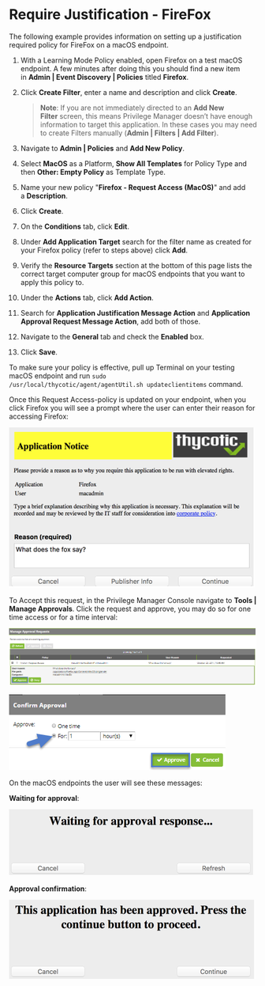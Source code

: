 [title]: # (Justification - FireFox)
[tags]: # (standard user, policy, macOS)
[priority]: # (7)
# Require Justification - FireFox

The following example provides information on setting up a justification required policy for FireFox on a macOS endpoint.

1. With a Learning Mode Policy enabled, open Firefox on a test macOS endpoint. A few minutes after doing this you should find a new item in __Admin | Event  Discovery | Policies__ titled __Firefox__.
1. Click __Create Filter__, enter a name and description and click __Create__.

   >**Note**:
   >If you are not immediately directed to an __Add New Filter__ screen, this means Privilege Manager doesn’t have enough information to target this application. In these cases you may need to create Filters manually (__Admin | Filters | Add Filter__).
1. Navigate to __Admin | Policies__ and __Add New Policy__.
1. Select __MacOS__ as a Platform, __Show All Templates__ for Policy Type and then __Other: Empty Policy__ as Template Type.
1. Name your new policy "__Firefox - Request Access (MacOS)__" and add a __Description__.
1. Click __Create__.
1. On the __Conditions__ tab, click __Edit__.
1. Under __Add Application Target__ search for the filter name as created for your Firefox policy (refer to steps above) click __Add__. 
1. Verify the __Resource Targets__ section at the bottom of this page lists the correct target computer group for macOS endpoints that you want to apply this policy to.
1. Under the __Actions__ tab, click __Add Action__.
1. Search for __Application Justification Message Action__ and __Application Approval Request Message Action__, add both of those.
1. Navigate to the __General__ tab and check the __Enabled__ box. 
1. Click __Save__.

To make sure your policy is effective, pull up Terminal on your testing macOS endpoint and run `sudo /usr/local/thycotic/agent/agentUtil.sh updateclientitems` command.

Once this Request Access-policy is updated on your endpoint, when you click Firefox you will see a prompt where the user can enter their reason for accessing Firefox:

![Justification prompt](images/justification/69033ee952db3fccff69a5d31a418bf5.png)

To Accept this request, in the Privilege Manager Console navigate to __Tools | Manage Approvals__. Click the request and approve, you may do so for one time access or for a time interval:

![One time access approval](images/justification/a9396ab9e92e319ddc6bae942109c4aa.png)

![Timed approval](images/justification/24682d759124b56bfb839ce7a333c8cb.png)

On the macOS endpoints the user will see these messages:

__Waiting for approval__:

![Waiting for approval](images/justification/b37ccacfb0d4b880dcfd6f8f9833af44.png)

__Approval confirmation__:

![Request has been approved](images/justification/d647732bf68c38c350c5e43bed0417ce.png)
